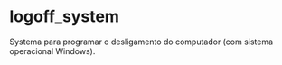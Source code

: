 # logoff_system
 Systema para programar o desligamento do computador (com sistema operacional Windows).
